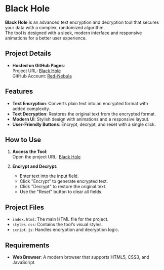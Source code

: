 # Black Hole

**Black Hole** is an advanced text encryption and decryption tool that secures your data with a complex, randomized algorithm.  
The tool is designed with a sleek, modern interface and responsive animations for a better user experience.

## Project Details

- **Hosted on GitHub Pages**:  
  Project URL: [Black Hole](https://red-nebula.github.io/Black-Hole/)  
  GitHub Account: [Red-Nebula](https://github.com/Red-Nebula)

## Features

- **Text Encryption**: Converts plain text into an encrypted format with added complexity.
- **Text Decryption**: Restores the original text from the encrypted format.
- **Modern UI**: Stylish design with animations and a responsive layout.
- **User-Friendly Buttons**: Encrypt, decrypt, and reset with a single click.

## How to Use

1. **Access the Tool**:  
   Open the project URL: [Black Hole](https://red-nebula.github.io/Black-Hole/)

2. **Encrypt and Decrypt**:  
   - Enter text into the input field.
   - Click "Encrypt" to generate encrypted text.
   - Click "Decrypt" to restore the original text.
   - Use the "Reset" button to clear all fields.

## Project Files

- `index.html`: The main HTML file for the project.
- `styles.css`: Contains the tool's visual styles.
- `script.js`: Handles encryption and decryption logic.

## Requirements

- **Web Browser**: A modern browser that supports HTML5, CSS3, and JavaScript.
